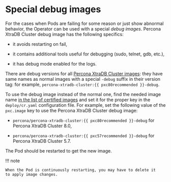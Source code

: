 # Special debug images

For the cases when Pods are failing for some reason or just show abnormal
behavior, the Operator can be used with a special *debug images*. Percona XtraDB
Cluster debug image has the following specifics:

* it avoids restarting on fail,

* it contains additional tools useful for debugging (sudo, telnet, gdb, etc.),

* it has debug mode enabled for the logs.

There are debug versions for all [Percona XtraDB Cluster images](images.md): they have same names as normal images with a special `-debug` suffix in their version tag: for example, `percona-xtradb-cluster:{{ pxc80recommended }}-debug`.

To use the debug image instead of the normal one, find the needed image name
[in the list of certified images](images.md) and set it
for the proper key in the `deploy/cr.yaml` configuration file. For example,
set the following value of the `pxc.image` key to use the Percona XtraDB
Cluster debug image:


* `percona/percona-xtradb-cluster:{{ pxc80recommended }}-debug` for Percona XtraDB Cluster 8.0,

* `percona/percona-xtradb-cluster:{{ pxc57recommended }}-debug` for Percona XtraDB Cluster 5.7.

The Pod should be restarted to get the new image.

!!! note

    When the Pod is continuously restarting, you may have to delete it
    to apply image changes.
